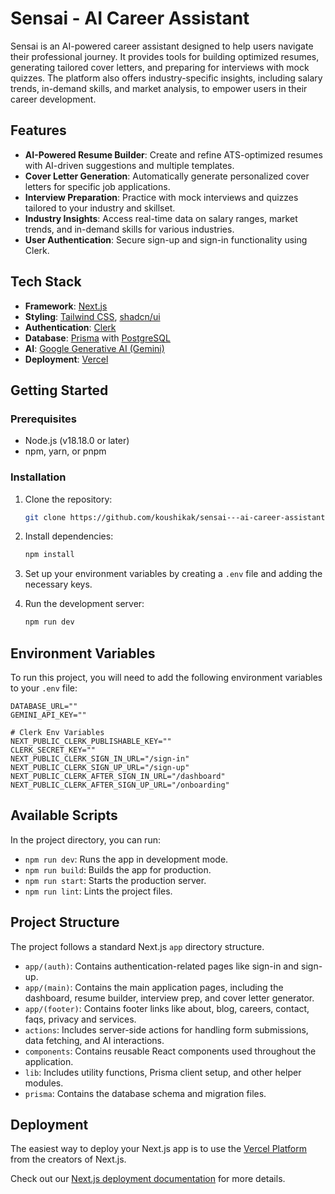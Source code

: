 # Sensai - AI Career Assistant

Sensai is an AI-powered career assistant designed to help users navigate their professional journey. It provides tools for building optimized resumes, generating tailored cover letters, and preparing for interviews with mock quizzes. The platform also offers industry-specific insights, including salary trends, in-demand skills, and market analysis, to empower users in their career development.

## Features

  * **AI-Powered Resume Builder**: Create and refine ATS-optimized resumes with AI-driven suggestions and multiple templates.
  * **Cover Letter Generation**: Automatically generate personalized cover letters for specific job applications.
  * **Interview Preparation**: Practice with mock interviews and quizzes tailored to your industry and skillset.
  * **Industry Insights**: Access real-time data on salary ranges, market trends, and in-demand skills for various industries.
  * **User Authentication**: Secure sign-up and sign-in functionality using Clerk.

## Tech Stack

  * **Framework**: [Next.js](https://nextjs.org/)
  * **Styling**: [Tailwind CSS](https://tailwindcss.com/), [shadcn/ui](https://ui.shadcn.com/)
  * **Authentication**: [Clerk](https://clerk.com/)
  * **Database**: [Prisma](https://www.prisma.io/) with [PostgreSQL](https://www.postgresql.org/)
  * **AI**: [Google Generative AI (Gemini)](https://ai.google.dev/)
  * **Deployment**: [Vercel](https://vercel.com/)

## Getting Started

### Prerequisites

  * Node.js (v18.18.0 or later)
  * npm, yarn, or pnpm

### Installation

1.  Clone the repository:

    ```bash
    git clone https://github.com/koushikak/sensai---ai-career-assistant.git
    ```

2.  Install dependencies:

    ```bash
    npm install
    ```

3.  Set up your environment variables by creating a `.env` file and adding the necessary keys.

4.  Run the development server:

    ```bash
    npm run dev
    ```

## Environment Variables

To run this project, you will need to add the following environment variables to your `.env` file:

```
DATABASE_URL=""
GEMINI_API_KEY=""

# Clerk Env Variables
NEXT_PUBLIC_CLERK_PUBLISHABLE_KEY=""
CLERK_SECRET_KEY=""
NEXT_PUBLIC_CLERK_SIGN_IN_URL="/sign-in"
NEXT_PUBLIC_CLERK_SIGN_UP_URL="/sign-up"
NEXT_PUBLIC_CLERK_AFTER_SIGN_IN_URL="/dashboard"
NEXT_PUBLIC_CLERK_AFTER_SIGN_UP_URL="/onboarding"
```

## Available Scripts

In the project directory, you can run:

  * `npm run dev`: Runs the app in development mode.
  * `npm run build`: Builds the app for production.
  * `npm run start`: Starts the production server.
  * `npm run lint`: Lints the project files.

## Project Structure

The project follows a standard Next.js `app` directory structure.

  * `app/(auth)`: Contains authentication-related pages like sign-in and sign-up.
  * `app/(main)`: Contains the main application pages, including the dashboard, resume builder, interview prep, and cover letter generator.
  * `app/(footer)`: Contains footer links like about, blog, careers, contact, faqs, privacy and services.
  * `actions`: Includes server-side actions for handling form submissions, data fetching, and AI interactions.
  * `components`: Contains reusable React components used throughout the application.
  * `lib`: Includes utility functions, Prisma client setup, and other helper modules.
  * `prisma`: Contains the database schema and migration files.

## Deployment

The easiest way to deploy your Next.js app is to use the [Vercel Platform](https://vercel.com/new?utm_medium=default-template&filter=next.js&utm_source=create-next-app&utm_campaign=create-next-app-readme) from the creators of Next.js.

Check out our [Next.js deployment documentation](https://nextjs.org/docs/app/building-your-application/deploying) for more details.
